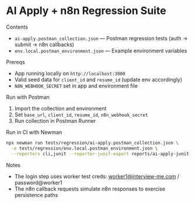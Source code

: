 AI Apply + n8n Regression Suite
================================

Contents
- `ai-apply.postman_collection.json` — Postman regression tests (auth → submit → n8n callbacks)
- `env.local.postman_environment.json` — Example environment variables

Prereqs
- App running locally on `http://localhost:3000`
- Valid seed data for `client_id` and `resume_id` (update env accordingly)
- `N8N_WEBHOOK_SECRET` set in app and environment file

Run with Postman
1) Import the collection and environment
2) Set `base_url`, `client_id`, `resume_id`, `n8n_webhook_secret`
3) Run collection in Postman Runner

Run in CI with Newman
```bash
npx newman run tests/regression/ai-apply.postman_collection.json \
  -e tests/regression/env.local.postman_environment.json \
  --reporters cli,junit --reporter-junit-export reports/ai-apply-junit.xml
```

Notes
- The login step uses worker test creds: worker1@interview-me.com / password@worker1
- The n8n callback requests simulate n8n responses to exercise persistence paths


